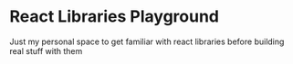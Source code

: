 # React Libraries Playground
Just my personal space to get familiar with react libraries before building real stuff with them

